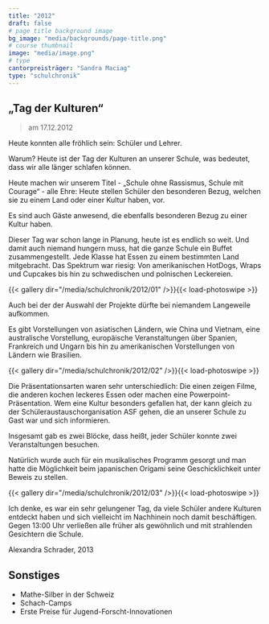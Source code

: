 ```yaml
---
title: "2012"
draft: false
# page title background image
bg_image: "media/backgrounds/page-title.png"
# course thumbnail
image: "media/image.png"
# type
cantorpreisträger: "Sandra Maciag"
type: "schulchronik"
---
```


## „Tag der Kulturen“
> am 17.12.2012

Heute konnten alle fröhlich sein: Schüler und Lehrer.

Warum? Heute ist der Tag der Kulturen an unserer Schule, was bedeutet, dass wir alle länger schlafen können.

Heute machen wir unserem Titel - „Schule ohne Rassismus, Schule mit Courage“ - alle Ehre:
Heute stellen Schüler den besonderen Bezug, welchen sie zu einem Land oder einer Kultur haben, vor.

Es sind auch Gäste anwesend, die ebenfalls besonderen Bezug zu einer Kultur haben.

Dieser Tag war schon lange in Planung, heute ist es endlich so weit. Und damit auch niemand hungern muss, hat die ganze Schule ein Buffet zusammengestellt. Jede Klasse hat Essen zu einem bestimmten Land mitgebracht. Das Spektrum war riesig: Von amerikanischen HotDogs, Wraps und Cupcakes bis hin zu schwedischen und polnischen Leckereien.

{{< gallery dir="/media/schulchronik/2012/01" />}}{{< load-photoswipe >}}

Auch bei der der Auswahl der Projekte dürfte bei niemandem Langeweile aufkommen.

Es gibt Vorstellungen von asiatischen Ländern, wie China und Vietnam, eine australische Vorstellung, europäische Veranstaltungen über Spanien, Frankreich und Ungarn bis hin zu amerikanischen Vorstellungen von Ländern wie Brasilien.

{{< gallery dir="/media/schulchronik/2012/02" />}}{{< load-photoswipe >}}

Die Präsentationsarten waren sehr unterschiedlich: Die einen zeigen Filme, die anderen kochen leckeres Essen oder machen eine Powerpoint-Präsentation. Wem eine Kultur besonders gefallen hat, der kann gleich zu der Schüleraustauschorganisation ASF gehen, die an unserer Schule zu Gast war und sich informieren.

Insgesamt gab es zwei Blöcke, dass heißt, jeder Schüler konnte zwei Veranstaltungen besuchen.

Natürlich wurde auch für ein musikalisches Programm gesorgt und man hatte die Möglichkeit beim japanischen Origami seine Geschicklichkeit unter Beweis zu stellen.

{{< gallery dir="/media/schulchronik/2012/03" />}}{{< load-photoswipe >}}

Ich denke, es war ein sehr gelungener Tag, da viele Schüler andere Kulturen entdeckt haben und sich vielleicht im Nachhinein noch damit beschäftigen. Gegen 13:00 Uhr verließen alle früher als gewöhnlich und mit strahlenden Gesichtern die Schule.

Alexandra Schrader, 2013

## Sonstiges

- Mathe-Silber in der Schweiz
- Schach-Camps
- Erste Preise für Jugend-Forscht-Innovationen
